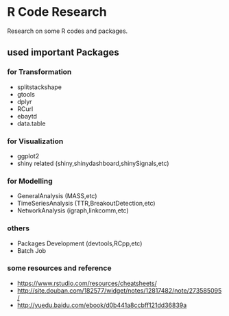 R Code Research
=============
Research on some R codes and packages.

## used important Packages
### for Transformation
- splitstackshape
- gtools
- dplyr
- RCurl
- ebaytd
- data.table

### for Visualization
- ggplot2
- shiny related (shiny,shinydashboard,shinySignals,etc)

### for Modelling
- GeneralAnalysis (MASS,etc)
- TimeSeriesAnalysis (TTR,BreakoutDetection,etc)
- NetworkAnalysis (igraph,linkcomm,etc)

### others
- Packages Development (devtools,RCpp,etc)
- Batch Job

### some resources and reference
- https://www.rstudio.com/resources/cheatsheets/
- http://site.douban.com/182577/widget/notes/12817482/note/273585095/
- http://yuedu.baidu.com/ebook/d0b441a8ccbff121dd36839a